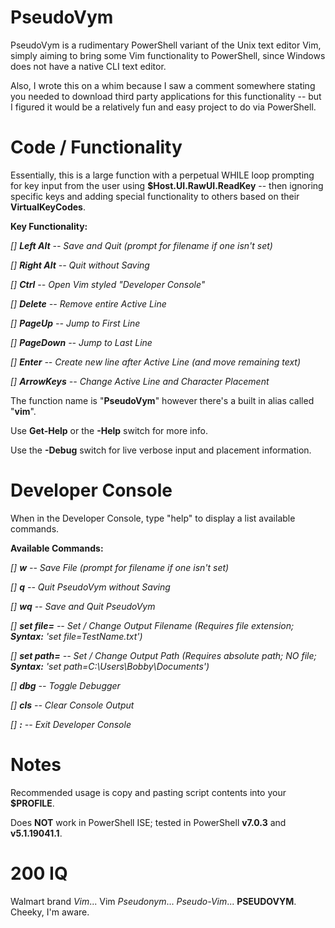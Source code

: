 # PseudoVym

PseudoVym is a rudimentary PowerShell variant of the Unix text editor Vim, simply aiming
to bring some Vim functionality to PowerShell, since Windows does not have a native CLI 
text editor.  

Also, I wrote this on a whim because I saw a comment somewhere stating you needed to 
download third party applications for this functionality -- but I figured it would be
a relatively fun and easy project to do via PowerShell.

# Code / Functionality
Essentially, this is a large function with a perpetual WHILE loop prompting for key input 
from the user using **$Host.UI.RawUI.ReadKey** -- then ignoring specific keys and adding special
functionality to others based on their **VirtualKeyCodes**.

**Key Functionality:**

   *[] **Left Alt**   --  Save and Quit (prompt for filename if one isn't set)*

   *[] **Right Alt**  --  Quit without Saving*

   *[] **Ctrl**       --  Open Vim styled "Developer Console"*
   
   *[] **Delete**     --  Remove entire Active Line*
   
   *[] **PageUp**     --  Jump to First Line*
   
   *[] **PageDown**   --  Jump to Last Line*
   
   *[] **Enter**      --  Create new line after Active Line (and move remaining text)*
   
   *[] **ArrowKeys**  --  Change Active Line and Character Placement*

The function name is "**PseudoVym**" however there's a built in alias called "**vim**".

Use **Get-Help** or the **-Help** switch for more info.

Use the **-Debug** switch for live verbose input and placement information.

# Developer Console
When in the Developer Console, type "help" to display a list available commands.

**Available Commands:**

   *[] **w**         --  Save File (prompt for filename if one isn't set)*
   
   *[] **q**          --  Quit PseudoVym without Saving*
   
   *[] **wq**         --  Save and Quit PseudoVym*
   
   *[] **set file=**  --  Set / Change Output Filename (Requires file extension; **Syntax:** 'set file=TestName.txt')*
   
   *[] **set path=**  --  Set / Change Output Path (Requires absolute path; NO file; **Syntax:** 'set path=C:\Users\Bobby\Documents')*
   
   *[] **dbg**        --  Toggle Debugger*
   
   *[] **cls**        --  Clear Console Output*
   
   *[] **:**          --  Exit Developer Console*
   
# Notes
Recommended usage is copy and pasting script contents into your **$PROFILE**.

Does **NOT** work in PowerShell ISE; tested in PowerShell **v7.0.3** and **v5.1.19041.1**.

# 200 IQ
Walmart brand *Vim*... Vim *Pseudonym*... *Pseudo-Vim*... **PSEUDOVYM**.  Cheeky, I'm aware.
